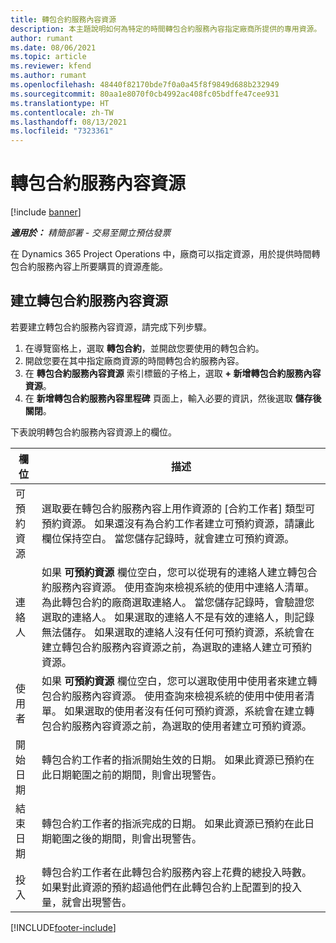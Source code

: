 ```yaml
---
title: 轉包合約服務內容資源
description: 本主題說明如何為特定的時間轉包合約服務內容指定廠商所提供的專用資源。
author: rumant
ms.date: 08/06/2021
ms.topic: article
ms.reviewer: kfend
ms.author: rumant
ms.openlocfilehash: 48440f82170bde7f0a0a45f8f9849d688b232949
ms.sourcegitcommit: 80aa1e8070f0cb4992ac408fc05bdffe47cee931
ms.translationtype: HT
ms.contentlocale: zh-TW
ms.lasthandoff: 08/13/2021
ms.locfileid: "7323361"
---
```

# <a name="subcontract-line-resources"></a>轉包合約服務內容資源

[!include [banner](../../includes/dataverse-preview.md)]

_**適用於：** 精簡部署 - 交易至開立預估發票_

在 Dynamics 365 Project Operations 中，廠商可以指定資源，用於提供時間轉包合約服務內容上所要購買的資源產能。

## <a name="create-subcontract-line-resources"></a>建立轉包合約服務內容資源

若要建立轉包合約服務內容資源，請完成下列步驟。

1. 在導覽窗格上，選取 **轉包合約**，並開啟您要使用的轉包合約。
2. 開啟您要在其中指定廠商資源的時間轉包合約服務內容。
3. 在 **轉包合約服務內容資源** 索引標籤的子格上，選取 **+ 新增轉包合約服務內容資源**。
4. 在 **新增轉包合約服務內容里程碑** 頁面上，輸入必要的資訊，然後選取 **儲存後關閉**。

下表說明轉包合約服務內容資源上的欄位。

| 欄位 |  描述 |
| ----- | ------------ |
| 可預約資源 | 選取要在轉包合約服務內容上用作資源的 [合約工作者] 類型可預約資源。 如果還沒有為合約工作者建立可預約資源，請讓此欄位保持空白。 當您儲存記錄時，就會建立可預約資源。  |
| 連絡人 | 如果 **可預約資源** 欄位空白，您可以從現有的連絡人建立轉包合約服務內容資源。 使用查詢來檢視系統的使用中連絡人清單。 為此轉包合約的廠商選取連絡人。 當您儲存記錄時，會驗證您選取的連絡人。 如果選取的連絡人不是有效的連絡人，則記錄無法儲存。 如果選取的連絡人沒有任何可預約資源，系統會在建立轉包合約服務內容資源之前，為選取的連絡人建立可預約資源。 |
| 使用者 | 如果 **可預約資源** 欄位空白，您可以選取使用中使用者來建立轉包合約服務內容資源。 使用查詢來檢視系統的使用中使用者清單。 如果選取的使用者沒有任何可預約資源，系統會在建立轉包合約服務內容資源之前，為選取的使用者建立可預約資源。 |
| 開始日期 | 轉包合約工作者的指派開始生效的日期。 如果此資源已預約在此日期範圍之前的期間，則會出現警告。 |
| 結束日期 | 轉包合約工作者的指派完成的日期。 如果此資源已預約在此日期範圍之後的期間，則會出現警告。 |
| 投入 | 轉包合約工作者在此轉包合約服務內容上花費的總投入時數。 如果對此資源的預約超過他們在此轉包合約上配置到的投入量，就會出現警告。 |


[!INCLUDE[footer-include](../../includes/footer-banner.md)]
